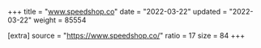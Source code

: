 +++
title = "www.speedshop.co"
date = "2022-03-22"
updated = "2022-03-22"
weight = 85554

[extra]
source = "https://www.speedshop.co/"
ratio = 17
size = 84
+++
